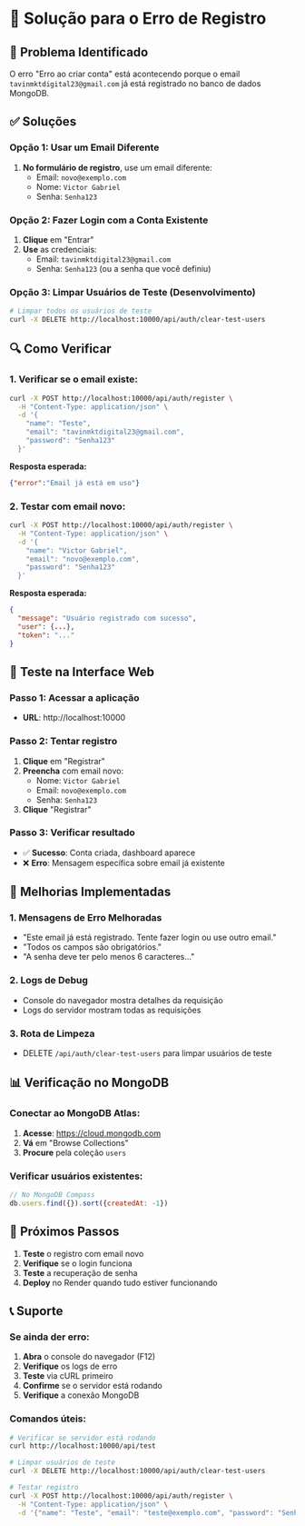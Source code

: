 # 🔧 Solução para o Erro de Registro

## 🚨 Problema Identificado

O erro "Erro ao criar conta" está acontecendo porque o email `tavinmktdigital23@gmail.com` já está registrado no banco de dados MongoDB.

## ✅ Soluções

### **Opção 1: Usar um Email Diferente**
1. **No formulário de registro**, use um email diferente:
   - Email: `novo@exemplo.com`
   - Nome: `Victor Gabriel`
   - Senha: `Senha123`

### **Opção 2: Fazer Login com a Conta Existente**
1. **Clique** em "Entrar"
2. **Use** as credenciais:
   - Email: `tavinmktdigital23@gmail.com`
   - Senha: `Senha123` (ou a senha que você definiu)

### **Opção 3: Limpar Usuários de Teste (Desenvolvimento)**
```bash
# Limpar todos os usuários de teste
curl -X DELETE http://localhost:10000/api/auth/clear-test-users
```

## 🔍 Como Verificar

### **1. Verificar se o email existe:**
```bash
curl -X POST http://localhost:10000/api/auth/register \
  -H "Content-Type: application/json" \
  -d '{
    "name": "Teste",
    "email": "tavinmktdigital23@gmail.com",
    "password": "Senha123"
  }'
```

**Resposta esperada:**
```json
{"error":"Email já está em uso"}
```

### **2. Testar com email novo:**
```bash
curl -X POST http://localhost:10000/api/auth/register \
  -H "Content-Type: application/json" \
  -d '{
    "name": "Victor Gabriel",
    "email": "novo@exemplo.com",
    "password": "Senha123"
  }'
```

**Resposta esperada:**
```json
{
  "message": "Usuário registrado com sucesso",
  "user": {...},
  "token": "..."
}
```

## 🎯 Teste na Interface Web

### **Passo 1: Acessar a aplicação**
- **URL**: http://localhost:10000

### **Passo 2: Tentar registro**
1. **Clique** em "Registrar"
2. **Preencha** com email novo:
   - Nome: `Victor Gabriel`
   - Email: `novo@exemplo.com`
   - Senha: `Senha123`
3. **Clique** "Registrar"

### **Passo 3: Verificar resultado**
- ✅ **Sucesso**: Conta criada, dashboard aparece
- ❌ **Erro**: Mensagem específica sobre email já existente

## 🔧 Melhorias Implementadas

### **1. Mensagens de Erro Melhoradas**
- "Este email já está registrado. Tente fazer login ou use outro email."
- "Todos os campos são obrigatórios."
- "A senha deve ter pelo menos 6 caracteres..."

### **2. Logs de Debug**
- Console do navegador mostra detalhes da requisição
- Logs do servidor mostram todas as requisições

### **3. Rota de Limpeza**
- DELETE `/api/auth/clear-test-users` para limpar usuários de teste

## 📊 Verificação no MongoDB

### **Conectar ao MongoDB Atlas:**
1. **Acesse**: https://cloud.mongodb.com
2. **Vá** em "Browse Collections"
3. **Procure** pela coleção `users`

### **Verificar usuários existentes:**
```javascript
// No MongoDB Compass
db.users.find({}).sort({createdAt: -1})
```

## 🚀 Próximos Passos

1. **Teste** o registro com email novo
2. **Verifique** se o login funciona
3. **Teste** a recuperação de senha
4. **Deploy** no Render quando tudo estiver funcionando

## 📞 Suporte

### **Se ainda der erro:**
1. **Abra** o console do navegador (F12)
2. **Verifique** os logs de erro
3. **Teste** via cURL primeiro
4. **Confirme** se o servidor está rodando
5. **Verifique** a conexão MongoDB

### **Comandos úteis:**
```bash
# Verificar se servidor está rodando
curl http://localhost:10000/api/test

# Limpar usuários de teste
curl -X DELETE http://localhost:10000/api/auth/clear-test-users

# Testar registro
curl -X POST http://localhost:10000/api/auth/register \
  -H "Content-Type: application/json" \
  -d '{"name": "Teste", "email": "teste@exemplo.com", "password": "Senha123"}'
``` 